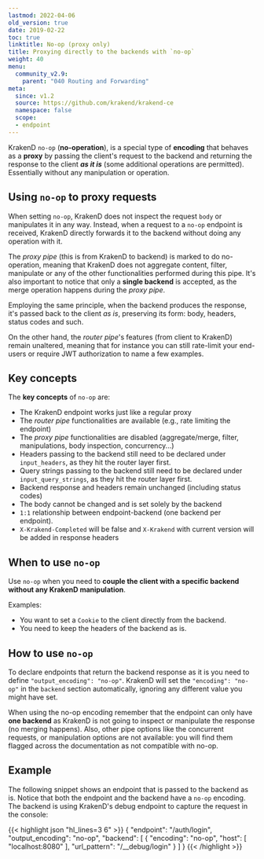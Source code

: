 ```yaml
---
lastmod: 2022-04-06
old_version: true
date: 2019-02-22
toc: true
linktitle: No-op (proxy only)
title: Proxying directly to the backends with `no-op`
weight: 40
menu:
  community_v2.9:
    parent: "040 Routing and Forwarding"
meta:
  since: v1.2
  source: https://github.com/krakend/krakend-ce
  namespace: false
  scope:
  - endpoint
---
```

KrakenD `no-op` (**no-operation**), is a special type of **encoding** that behaves as a **proxy** by passing the client's request to the backend and returning the response to the client ***as it is*** (some additional operations are permitted). Essentially without any manipulation or operation.

## Using `no-op` to proxy requests
When setting `no-op`, KrakenD does not inspect the request `body` or manipulates it in any way. Instead, when a request to a `no-op` endpoint is received, KrakenD directly forwards it to the backend without doing any operation with it.

The *proxy pipe* (this is from KrakenD to backend) is marked to do no-operation, meaning that KrakenD does not aggregate content, filter, manipulate or any of the other functionalities performed during this pipe. It's also important to notice that only a **single backend** is accepted, as the merge operation happens during the *proxy pipe*.

Employing the same principle, when the backend produces the response, it's passed back to the client *as is*, preserving its form: body, headers, status codes and such.

On the other hand, the *router pipe*'s features (from client to KrakenD) remain unaltered, meaning that for instance you can still rate-limit your end-users or require JWT authorization to name a few examples.

## Key concepts
The **key concepts** of `no-op` are:

- The KrakenD endpoint works just like a regular proxy
- The *router pipe* functionalities are available (e.g., rate limiting the endpoint)
- The *proxy pipe* functionalities are disabled (aggregate/merge, filter, manipulations, body inspection, concurrency...)
- Headers passing to the backend still need to be declared under `input_headers`, as they hit the router layer first.
- Query strings passing to the backend still need to be declared under `input_query_strings`, as they hit the router layer first.
- Backend response and headers remain unchanged (including status codes)
- The body cannot be changed and is set solely by the backend
- `1:1` relationship between endpoint-backend (one backend per endpoint).
- `X-Krakend-Completed` will be false and `X-Krakend` with current version will be added in response headers


## When to use `no-op`
Use `no-op` when you need to **couple the client with a specific backend without any KrakenD manipulation**.

Examples:

- You want to set a `Cookie` to the client directly from the backend.
- You need to keep the headers of the backend as is.


## How to use `no-op`
To declare endpoints that return the backend response as it is you need to define `"output_encoding": "no-op"`. KrakenD will set the `"encoding": "no-op"` in the `backend` section automatically, ignoring any different value you might have set.

When using the no-op encoding remember that the endpoint can only have **one backend** as KrakenD is not going to inspect or manipulate the response (no merging happens). Also, other pipe options like the concurrent requests, or manipulation options are not available: you will find them flagged across the documentation as not compatible with no-op.

## Example
The following snippet shows an endpoint that is passed to the backend as is. Notice that both the endpoint and the backend have a `no-op` encoding. The backend is using KrakenD's debug endpoint to capture the request in the console:

{{< highlight json "hl_lines=3 6" >}}
{
    "endpoint": "/auth/login",
    "output_encoding": "no-op",
    "backend": [
        {
            "encoding": "no-op",
            "host": [ "localhost:8080" ],
            "url_pattern": "/__debug/login"
        }
    ]
}
{{< /highlight >}}
